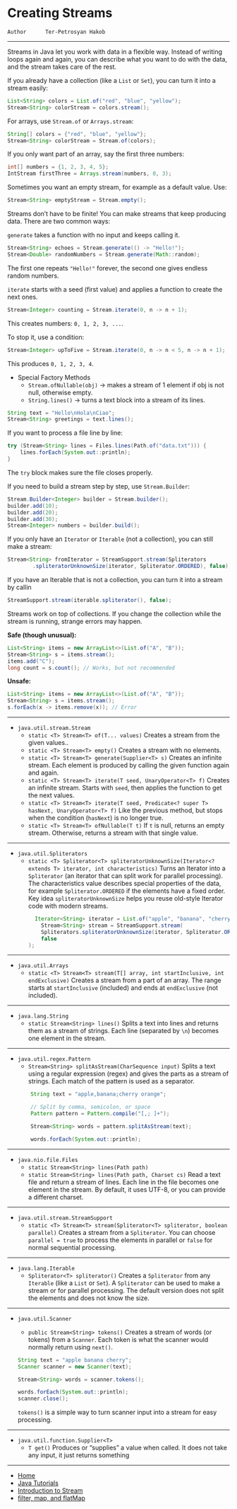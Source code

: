 # Creating Streams

```info
Author      Ter-Petrosyan Hakob
```

---

Streams in Java let you work with data in a flexible way. Instead of writing loops again and again, you can describe what you want to do with the data, and the stream takes care of the rest.

If you already have a collection (like a `List` or `Set`), you can turn it into a stream easily:

```java
List<String> colors = List.of("red", "blue", "yellow");
Stream<String> colorStream = colors.stream();
```

For arrays, use `Stream.of` or `Arrays.stream`:

```java
String[] colors = {"red", "blue", "yellow"};
Stream<String> colorStream = Stream.of(colors);
```

If you only want part of an array, say the first three numbers:

```java
int[] numbers = {1, 2, 3, 4, 5};
IntStream firstThree = Arrays.stream(numbers, 0, 3);
```

Sometimes you want an empty stream, for example as a default value. Use:

```java
Stream<String> emptyStream = Stream.empty();
```

Streams don’t have to be finite! You can make streams that keep producing data.
There are two common ways:

`generate` takes a function with no input and keeps calling it.

```java
Stream<String> echoes = Stream.generate(() -> "Hello!");
Stream<Double> randomNumbers = Stream.generate(Math::random);
```

The first one repeats `"Hello!"` forever, the second one gives endless random numbers.

`iterate` starts with a seed (first value) and applies a function to create the next ones.

```java
Stream<Integer> counting = Stream.iterate(0, n -> n + 1);
```

This creates numbers: `0, 1, 2, 3, ...`. 

To stop it, use a condition:
```java
Stream<Integer> upToFive = Stream.iterate(0, n -> n < 5, n -> n + 1);
```

This produces `0, 1, 2, 3, 4`.


- Special Factory Methods
    - `Stream.ofNullable(obj)` → makes a stream of 1 element if obj is not null, otherwise empty.
    - `String.lines()` → turns a text block into a stream of its lines.

```java
String text = "Hello\nHola\nCiao";
Stream<String> greetings = text.lines();
```

If you want to process a file line by line:

```java
try (Stream<String> lines = Files.lines(Path.of("data.txt"))) {
    lines.forEach(System.out::println);
}
```

The `try` block makes sure the file closes properly.

If you need to build a stream step by step, use `Stream.Builder`:

```java
Stream.Builder<Integer> builder = Stream.builder();
builder.add(10);
builder.add(20);
builder.add(30);
Stream<Integer> numbers = builder.build();

```

If you only have an `Iterator` or `Iterable` (not a collection), you can still make a stream:

```java
Stream<String> fromIterator = StreamSupport.stream(Spliterators
        .spliteratorUnknownSize(iterator, Spliterator.ORDERED), false);
```

If you have an Iterable that is not a collection, you can turn it into a stream by callin

```java
StreamSupport.stream(iterable.spliterator(), false);
````


Streams work on top of collections. If you change the collection while the stream is running, strange errors may happen.

**Safe (though unusual):**
```java
List<String> items = new ArrayList<>(List.of("A", "B"));
Stream<String> s = items.stream();
items.add("C"); 
long count = s.count(); // Works, but not recommended
```

**Unsafe:**
```java
List<String> items = new ArrayList<>(List.of("A", "B"));
Stream<String> s = items.stream();
s.forEach(x -> items.remove(x)); // Error
```
---

- `java.util.stream.Stream` 
    - `static <T> Stream<T> of(T... values)` Creates a stream from the given values..
    - `static <T> Stream<T> empty()` Creates a stream with no elements.
    - `static <T> Stream<T> generate(Supplier<T> s)` Creates an infinite stream. Each element is produced by calling the given function again and again.
    - `static <T> Stream<T> iterate(T seed, UnaryOperator<T> f)` Creates an infinite stream. Starts with `seed`, then applies the function to get the next values.
    - `static <T> Stream<T> iterate(T seed, Predicate<? super T> hasNext, UnaryOperator<T> f)` Like the previous method, but stops when 
        the condition (`hasNext`) is no longer true.
    - `static <T> Stream<T> ofNullable(T t)` If `t` is null, returns an empty stream. Otherwise, returns a stream with that single value.

---

- `java.util.Spliterators`
    - `static <T> Spliterator<T> spliteratorUnknownSize(Iterator<? extends T> iterator, int characteristics)` Turns an Iterator into a `Spliterator` 
        (an iterator that can split work for parallel processing). The characteristics value describes special properties of the data, 
        for example `Spliterator.ORDERED` if the elements have a fixed order. Key idea `spliteratorUnknownSize` helps you reuse old-style Iterator code with modern streams.
        ```java
          Iterator<String> iterator = List.of("apple", "banana", "cherry").iterator();
            Stream<String> stream = StreamSupport.stream(
            Spliterators.spliteratorUnknownSize(iterator, Spliterator.ORDERED),
            false
        );
        ```    

---

- `java.util.Arrays`
    - `static <T> Stream<T> stream(T[] array, int startInclusive, int endExclusive)` Creates a stream from a part of an array.
    The range starts at `startInclusive` (included) and ends at `endExclusive` (not included).

---

- `java.lang.String`
    - `static Stream<String> lines()` Splits a text into lines and returns them as a stream of strings.
    Each line (separated by `\n`) becomes one element in the stream.

--- 

- `java.util.regex.Pattern`    
    - `Stream<String> splitAsStream(CharSequence input)` Splits a text using a regular expression (regex) and gives the parts as a stream of strings.
    Each match of the pattern is used as a separator.
    ```java
        String text = "apple,banana;cherry orange";

        // Split by comma, semicolon, or space
        Pattern pattern = Pattern.compile("[,; ]+");

        Stream<String> words = pattern.splitAsStream(text);

        words.forEach(System.out::println);
    ```            

---

- `java.nio.file.Files`
    - `static Stream<String> lines(Path path)` 
    - `static Stream<String> lines(Path path, Charset cs)` Read a text file and return a stream of lines.
    Each line in the file becomes one element in the stream.
    By default, it uses UTF-8, or you can provide a different charset.

---

- `java.util.stream.StreamSupport`
    - `static <T> Stream<T> stream(Spliterator<T> spliterator, boolean parallel)` Creates a stream from a `Spliterator`.
    You can choose `parallel = true` to process the elements in parallel or `false` for normal sequential processing.

---

- `java.lang.Iterable`
    - `Spliterator<T> spliterator()` Creates a `Spliterator` from any `Iterable` (like a `List` or `Set`).
    A `Spliterator` can be used to make a stream or for parallel processing.
    The default version does not split the elements and does not know the size.

---

- `java.util.Scanner`   
    - `public Stream<String> tokens()` Creates a stream of words (or tokens) from a `Scanner`.
    Each token is what the scanner would normally return using `next()`. 

    ```java
    String text = "apple banana cherry";
    Scanner scanner = new Scanner(text);

    Stream<String> words = scanner.tokens();

    words.forEach(System.out::println);
    scanner.close();
    ```

    `tokens()` is a simple way to turn scanner input into a stream for easy processing.

---

- `java.util.function.Supplier<T>`
    - `T get()` Produces or “supplies” a value when called. It does not take any input, it just returns something

---

- [Home](./../../README.md)
- [Java Tutorials](./../tutorials.md)
- [Introduction to Stream](./1_Introduction_to_stream.md)
- [filter, map, and flatMap](./3_filter_map,_and_flatMap.md)
